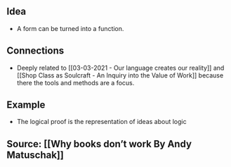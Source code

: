 ## Idea
- A form can be turned into a function.

## Connections
- Deeply related to [[03-03-2021 - Our language creates our reality]] and [[Shop Class as Soulcraft - An Inquiry into the Value of Work]] because there the tools and methods are a focus. 

## Example
- The logical proof is the representation of ideas about logic

## Source: [[Why books don’t work By Andy Matuschak]]